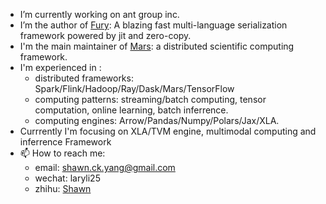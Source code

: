 

- I’m currently working on ant group inc.
- I’m the author of [Fury](https://github.com/alipay/fury): A blazing fast multi-language serialization framework powered by jit and zero-copy.
- I'm the main maintainer of [Mars](https://github.com/mars-project/mars): a distributed scientific computing framework.
- I'm experienced in :
  - distributed frameworks: Spark/Flink/Hadoop/Ray/Dask/Mars/TensorFlow
  - computing patterns: streaming/batch computing, tensor computation, online learning, batch inferrence.
  - computing engines: Arrow/Pandas/Numpy/Polars/Jax/XLA.
- Currrently I'm focusing on XLA/TVM engine, multimodal computing and inferrence Framework
- 📫 How to reach me:
  - email: shawn.ck.yang@gmail.com
  - wechat: laryli25
  - zhihu: [Shawn](https://www.zhihu.com/people/yang-zhao-kun-5)
